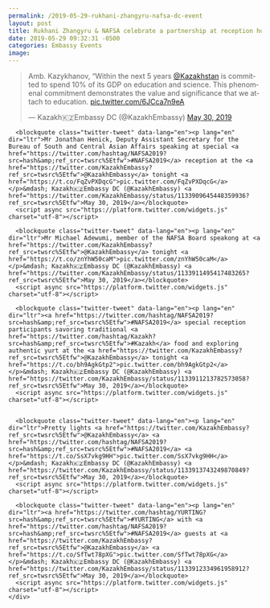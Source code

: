 ```yaml
---
permalink: /2019-05-29-rukhani-zhangyru-nafsa-dc-event
layout: post
title: Rukhani Zhangyru & NAFSA celebrate a partnership at reception hosted by the Embassy in Washington, D.C.
date: 2019-05-29 09:32:31 -0500
categories: Embassy Events
image:
---
```


<div class="container">
  <div class="row">
    <div class="col-8">
      <blockquote class="twitter-tweet" data-lang="en"><p lang="en" dir="ltr">Amb. Kazykhanov, “Within the next 5 years <a href="https://twitter.com/Kazakhstan?ref_src=twsrc%5Etfw">@Kazakhstan</a> is committed to spend 10% of its GDP on education and science. This phenomenal commitment demonstrates the value and significance that we attach to education. <a href="https://t.co/6JCca7n9eA">pic.twitter.com/6JCca7n9eA</a></p>&mdash; Kazakh🇰🇿Embassy DC (@KazakhEmbassy) <a href="https://twitter.com/KazakhEmbassy/status/1133918531337314304?ref_src=twsrc%5Etfw">May 30, 2019</a></blockquote>
      <script async src="https://platform.twitter.com/widgets.js" charset="utf-8"></script>

      <blockquote class="twitter-tweet" data-lang="en"><p lang="en" dir="ltr">Mr Jonathan Henick, Deputy Assistant Secretary for the Bureau of South and Central Asian Affairs speaking at special <a href="https://twitter.com/hashtag/NAFSA2019?src=hash&amp;ref_src=twsrc%5Etfw">#NAFSA2019</a> reception at the <a href="https://twitter.com/KazakhEmbassy?ref_src=twsrc%5Etfw">@KazakhEmbassy</a> tonight <a href="https://t.co/FqZvPXDqcG">pic.twitter.com/FqZvPXDqcG</a></p>&mdash; Kazakh🇰🇿Embassy DC (@KazakhEmbassy) <a href="https://twitter.com/KazakhEmbassy/status/1133909645448359936?ref_src=twsrc%5Etfw">May 30, 2019</a></blockquote>
      <script async src="https://platform.twitter.com/widgets.js" charset="utf-8"></script>

      <blockquote class="twitter-tweet" data-lang="en"><p lang="en" dir="ltr">Mr Michael Adewumi, member of the NAFSA Board speakong at <a href="https://twitter.com/KazakhEmbassy?ref_src=twsrc%5Etfw">@KazakhEmbassy</a> tonight <a href="https://t.co/znYhW50caM">pic.twitter.com/znYhW50caM</a></p>&mdash; Kazakh🇰🇿Embassy DC (@KazakhEmbassy) <a href="https://twitter.com/KazakhEmbassy/status/1133911495417483265?ref_src=twsrc%5Etfw">May 30, 2019</a></blockquote>
      <script async src="https://platform.twitter.com/widgets.js" charset="utf-8"></script>

      <blockquote class="twitter-tweet" data-lang="en"><p lang="en" dir="ltr"><a href="https://twitter.com/hashtag/NAFSA2019?src=hash&amp;ref_src=twsrc%5Etfw">#NAFSA2019</a> special reception participants savoring traditional <a href="https://twitter.com/hashtag/Kazakh?src=hash&amp;ref_src=twsrc%5Etfw">#Kazakh</a> food and exploring authentic yurt at the <a href="https://twitter.com/KazakhEmbassy?ref_src=twsrc%5Etfw">@KazakhEmbassy</a> tonight <a href="https://t.co/bh9AgkGtp2">pic.twitter.com/bh9AgkGtp2</a></p>&mdash; Kazakh🇰🇿Embassy DC (@KazakhEmbassy) <a href="https://twitter.com/KazakhEmbassy/status/1133911213782573058?ref_src=twsrc%5Etfw">May 30, 2019</a></blockquote>
      <script async src="https://platform.twitter.com/widgets.js" charset="utf-8"></script>


      <blockquote class="twitter-tweet" data-lang="en"><p lang="en" dir="ltr">Pretty lights <a href="https://twitter.com/KazakhEmbassy?ref_src=twsrc%5Etfw">@KazakhEmbassy</a> <a href="https://twitter.com/hashtag/NAFSA2019?src=hash&amp;ref_src=twsrc%5Etfw">#NAFSA2019</a> <a href="https://t.co/SsX7vkg9HH">pic.twitter.com/SsX7vkg9HH</a></p>&mdash; Kazakh🇰🇿Embassy DC (@KazakhEmbassy) <a href="https://twitter.com/KazakhEmbassy/status/1133913743249870849?ref_src=twsrc%5Etfw">May 30, 2019</a></blockquote>
      <script async src="https://platform.twitter.com/widgets.js" charset="utf-8"></script>

      <blockquote class="twitter-tweet" data-lang="en"><p lang="en" dir="ltr"><a href="https://twitter.com/hashtag/YURTING?src=hash&amp;ref_src=twsrc%5Etfw">#YURTING</a> with <a href="https://twitter.com/hashtag/NAFSA2019?src=hash&amp;ref_src=twsrc%5Etfw">#NAFSA2019</a> guests at <a href="https://twitter.com/KazakhEmbassy?ref_src=twsrc%5Etfw">@KazakhEmbassy</a> <a href="https://t.co/SfTwt78pXG">pic.twitter.com/SfTwt78pXG</a></p>&mdash; Kazakh🇰🇿Embassy DC (@KazakhEmbassy) <a href="https://twitter.com/KazakhEmbassy/status/1133912334961958912?ref_src=twsrc%5Etfw">May 30, 2019</a></blockquote>
      <script async src="https://platform.twitter.com/widgets.js" charset="utf-8"></script>
    </div>
  </div>
</div>
